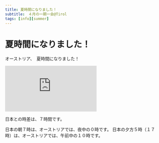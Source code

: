 ```yaml
---
title: 夏時間になりました！
subtitle:　４月の一期一会@Tirol
tags: [info][summer]
---
```


# 夏時間になりました！

オーストリア、　夏時間になりました！

![20240412-gemse](https://piwigo.schickl.de/i.php?/upload/2024/04/17/20240417072128-ce7339fa-me.jpg)

日本との時差は、７時間です。

日本の朝７時は、オーストリアでは、夜中の０時です。
日本の夕方５時（１７時）は、オーストリアでは、午前中の１０時です。




